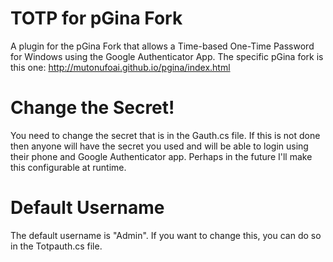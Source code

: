 # TOTP for pGina Fork
A plugin for the pGina Fork that allows a Time-based One-Time Password for Windows using the Google Authenticator App. The specific pGina fork is this one: http://mutonufoai.github.io/pgina/index.html

# Change the Secret!
You need to change the secret that is in the Gauth.cs file. If this is not done then anyone will have the secret you used and will be able to login using their phone and Google Authenticator app. Perhaps in the future I'll make this configurable at runtime.

# Default Username
The default username is "Admin". If you want to change this, you can do so in the Totpauth.cs file.

